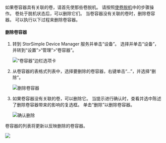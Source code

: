 <!--author=alkohli last changed: 01/13/17-->

如果卷容器具有关联的卷，请首先使那些卷脱机。 请按照[使卷脱机](../articles/storsimple/storsimple-manage-volumes.md#take-a-volume-offline)中的步骤操作。 卷处于脱机状态后，可以删除它们。 当卷容器没有关联的卷时，删除卷容器。 可以执行以下过程来删除卷容器。

#### <a name="to-delete-a-volume-container"></a>删除卷容器
1. 转到 StorSimple Device Manager 服务并单击“设备”。 选择并单击“设备”，并转到“设置”>“管理”>“卷容器”。

    ![“卷容器”边栏选项卡](./media/storsimple-8000-create-volume-container/createvolumecontainer2.png)

2. 从卷容器的表格式列表中，选择要删除的卷容器，右键单击“...”，并选择“删除”。

    ![删除卷容器](./media/storsimple-8000-delete-volume-container/deletevolumecontainer1.png)

3. 如果卷容器没有关联的卷，可以删除它。 当提示进行确认时，查看并选中陈述了删除卷容器带来的影响的复选框。 单击“删除”以删除卷容器。

    ![确认删除](./media/storsimple-8000-delete-volume-container/deletevolumecontainer2.png)

卷容器的列表将更新以反映删除的卷容器。

![](./media/storsimple-8000-delete-volume-container/deletevolumecontainer5.png)


